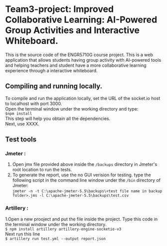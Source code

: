 # Team3-project: Improved Collaborative Learning: AI-Powered Group Activities and Interactive Whiteboard.
This is the source code of the ENGR5710G course project. This is a web application that allows students having group activity with AI-powered tools and helping teachers and student have a more collaborative learning experience through a interactive whiteboard.
## Compiling and running locally.
To compile and run the application locally, set the URL of the socket.io host to localhost with port 3000.<br />
Open the terminal window under the working directory and type:<br />
```$npm install```<br />
This step will help you obtain all the  dependencies.<br />
Next, use XXXX.<br />
## Test tools ##
### Jmeter : <br />
1. Open jmx file provided above inside the ```/backups``` directory in Jmeter's root location to run the tests.<br />
2. To generate the report, use the no GUI verision for testing. type the following script in the command line window under the ```/bin``` directory of Jmeter:<br />
```jmeter -n -t C:\apache-jmeter-5.5\backups\<test file name in backup folder>.jms -l C:\apache-jmeter-5.5\backups\test.csv```<br />
### Artillery : <br />
1.Open a new prooject and put the file inside the project. Type this code in the terminal window under the working directory.<br />
```$ npm install artillery artillery-engine-socketio-v3```<br />
Next run this line<br />
```$ artillery run test.yml --output report.json```<br />
